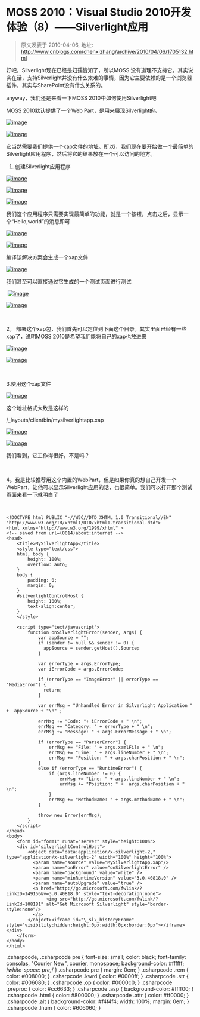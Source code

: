 # MOSS 2010：Visual Studio 2010开发体验（8）——Silverlight应用 
> 原文发表于 2010-04-06, 地址: http://www.cnblogs.com/chenxizhang/archive/2010/04/06/1705132.html 


好吧，Silverlight现在已经是妇孺皆知了，所以MOSS 没有道理不支持它。其实说实在话，支持Silverlight并没有什么太难的事情，因为它主要依赖的是一个浏览器插件，其实与SharePoint没有什么关系的。

 anyway，我们还是来看一下MOSS 2010中如何使用Silverlight吧

 MOSS 2010默认提供了一个Web Part，是用来展现Silverlight的。

 [![image](./images/1705132-image_thumb.png "image")](http://images.cnblogs.com/cnblogs_com/chenxizhang/WindowsLiveWriter/MOSS2010VisualStudio20108Silverlight_9002/image_2.png) 

 [![image](./images/1705132-image_thumb_1.png "image")](http://images.cnblogs.com/cnblogs_com/chenxizhang/WindowsLiveWriter/MOSS2010VisualStudio20108Silverlight_9002/image_4.png) 

 它当然需要我们提供一个xap文件的地址。所以i，我们现在要开始做一个最简单的Silverlight应用程序，然后将它的结果放在一个可以访问的地方。

 1. 创建Silverlight应用程序

 [![image](./images/1705132-image_thumb_2.png "image")](http://images.cnblogs.com/cnblogs_com/chenxizhang/WindowsLiveWriter/MOSS2010VisualStudio20108Silverlight_9002/image_6.png) 

 [![image](./images/1705132-image_thumb_3.png "image")](http://images.cnblogs.com/cnblogs_com/chenxizhang/WindowsLiveWriter/MOSS2010VisualStudio20108Silverlight_9002/image_8.png) 

 [![image](./images/1705132-image_thumb_4.png "image")](http://images.cnblogs.com/cnblogs_com/chenxizhang/WindowsLiveWriter/MOSS2010VisualStudio20108Silverlight_9002/image_10.png) 

 我们这个应用程序只需要实现最简单的功能，就是一个按钮，点击之后，显示一个“Hello,world”的消息即可

 [![image](./images/1705132-image_thumb_5.png "image")](http://images.cnblogs.com/cnblogs_com/chenxizhang/WindowsLiveWriter/MOSS2010VisualStudio20108Silverlight_9002/image_12.png) 

 [![image](./images/1705132-image_thumb_6.png "image")](http://images.cnblogs.com/cnblogs_com/chenxizhang/WindowsLiveWriter/MOSS2010VisualStudio20108Silverlight_9002/image_14.png) 

 编译该解决方案会生成一个xap文件

 [![image](./images/1705132-image_thumb_7.png "image")](http://images.cnblogs.com/cnblogs_com/chenxizhang/WindowsLiveWriter/MOSS2010VisualStudio20108Silverlight_9002/image_16.png) 

 我们甚至可以直接通过它生成的一个测试页面进行测试

  [![image](./images/1705132-image_thumb_8.png "image")](http://images.cnblogs.com/cnblogs_com/chenxizhang/WindowsLiveWriter/MOSS2010VisualStudio20108Silverlight_9002/image_18.png) 

 [![image](./images/1705132-image_thumb_9.png "image")](http://images.cnblogs.com/cnblogs_com/chenxizhang/WindowsLiveWriter/MOSS2010VisualStudio20108Silverlight_9002/image_20.png)

  

 2。 部署这个xap包，我们首先可以定位到下面这个目录。其实里面已经有一些xap了，说明MOSS 2010是希望我们能将自己的xap也放进来

 [![image](./images/1705132-image_thumb_10.png "image")](http://images.cnblogs.com/cnblogs_com/chenxizhang/WindowsLiveWriter/MOSS2010VisualStudio20108Silverlight_9002/image_22.png) 

 [![image](./images/1705132-image_thumb_11.png "image")](http://images.cnblogs.com/cnblogs_com/chenxizhang/WindowsLiveWriter/MOSS2010VisualStudio20108Silverlight_9002/image_24.png) 

  

 3.使用这个xap文件

 [![image](./images/1705132-image_thumb_13.png "image")](http://images.cnblogs.com/cnblogs_com/chenxizhang/WindowsLiveWriter/MOSS2010VisualStudio20108Silverlight_9002/image_28.png) 

 这个地址格式大致是这样的 

 /\_layouts/clientbin/mysilverlightapp.xap

 [![image](./images/1705132-image_thumb_14.png "image")](http://images.cnblogs.com/cnblogs_com/chenxizhang/WindowsLiveWriter/MOSS2010VisualStudio20108Silverlight_9002/image_30.png) 

 [![image](./images/1705132-image_thumb_15.png "image")](http://images.cnblogs.com/cnblogs_com/chenxizhang/WindowsLiveWriter/MOSS2010VisualStudio20108Silverlight_9002/image_32.png) 

 我们看到，它工作得很好，不是吗？

  

 4。我是比较推荐用这个内置的WebPart，但是如果你真的想自己开发一个WebPart，让他可以显示Silverlight应用的话，也很简单。我们可以打开那个测试页面来看一下就明白了

  


```
<!DOCTYPE html PUBLIC "-//W3C//DTD XHTML 1.0 Transitional//EN" "http://www.w3.org/TR/xhtml1/DTD/xhtml1-transitional.dtd">
<html xmlns="http://www.w3.org/1999/xhtml" >
<!-- saved from url=(0014)about:internet -->
<head>
    <title>MySilverlightApp</title>
    <style type="text/css">
    html, body {
        height: 100%;
        overflow: auto;
    }
    body {
        padding: 0;
        margin: 0;
    }
    #silverlightControlHost {
        height: 100%;
        text-align:center;
    }
    </style>
    
    <script type="text/javascript">
        function onSilverlightError(sender, args) {
            var appSource = "";
            if (sender != null && sender != 0) {
              appSource = sender.getHost().Source;
            }
            
            var errorType = args.ErrorType;
            var iErrorCode = args.ErrorCode;

            if (errorType == "ImageError" || errorType == "MediaError") {
              return;
            }

            var errMsg = "Unhandled Error in Silverlight Application " +  appSource + "\n" ;

            errMsg += "Code: "+ iErrorCode + " \n";
            errMsg += "Category: " + errorType + " \n";
            errMsg += "Message: " + args.ErrorMessage + " \n";

            if (errorType == "ParserError") {
                errMsg += "File: " + args.xamlFile + " \n";
                errMsg += "Line: " + args.lineNumber + " \n";
                errMsg += "Position: " + args.charPosition + " \n";
            }
            else if (errorType == "RuntimeError") {           
                if (args.lineNumber != 0) {
                    errMsg += "Line: " + args.lineNumber + " \n";
                    errMsg += "Position: " +  args.charPosition + " \n";
                }
                errMsg += "MethodName: " + args.methodName + " \n";
            }

            throw new Error(errMsg);
        }
    </script>
</head>
<body>
    <form id="form1" runat="server" style="height:100%">
    <div id="silverlightControlHost">
        <object data="data:application/x-silverlight-2," type="application/x-silverlight-2" width="100%" height="100%">
          <param name="source" value="MySilverlightApp.xap"/>
          <param name="onError" value="onSilverlightError" />
          <param name="background" value="white" />
          <param name="minRuntimeVersion" value="3.0.40818.0" />
          <param name="autoUpgrade" value="true" />
          <a href="http://go.microsoft.com/fwlink/?LinkID=149156&v=3.0.40818.0" style="text-decoration:none">
               <img src="http://go.microsoft.com/fwlink/?LinkId=108181" alt="Get Microsoft Silverlight" style="border-style:none"/>
          </a>
        </object><iframe id="\_sl\_historyFrame" style="visibility:hidden;height:0px;width:0px;border:0px"></iframe></div>
    </form>
</body>
</html>

```

.csharpcode, .csharpcode pre
{
 font-size: small;
 color: black;
 font-family: consolas, "Courier New", courier, monospace;
 background-color: #ffffff;
 /*white-space: pre;*/
}
.csharpcode pre { margin: 0em; }
.csharpcode .rem { color: #008000; }
.csharpcode .kwrd { color: #0000ff; }
.csharpcode .str { color: #006080; }
.csharpcode .op { color: #0000c0; }
.csharpcode .preproc { color: #cc6633; }
.csharpcode .asp { background-color: #ffff00; }
.csharpcode .html { color: #800000; }
.csharpcode .attr { color: #ff0000; }
.csharpcode .alt 
{
 background-color: #f4f4f4;
 width: 100%;
 margin: 0em;
}
.csharpcode .lnum { color: #606060; }
